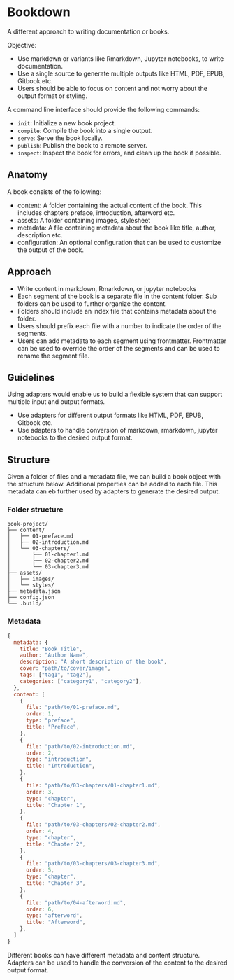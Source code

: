 # Bookdown

A different approach to writing documentation or books.

Objective:

- Use markdown or variants like Rmarkdown, Jupyter notebooks, to write documentation.
- Use a single source to generate multiple outputs like HTML, PDF, EPUB, Gitbook etc.
- Users should be able to focus on content and not worry about the output format or styling.

A command line interface should provide the following commands:

- `init`: Initialize a new book project.
- `compile`: Compile the book into a single output.
- `serve`: Serve the book locally.
- `publish`: Publish the book to a remote server.
- `inspect`: Inspect the book for errors, and clean up the book if possible.

## Anatomy

A book consists of the following:

- content: A folder containing the actual content of the book. This includes chapters preface, introduction, afterword etc.
- assets: A folder containing images, stylesheet
- metadata: A file containing metadata about the book like title, author, description etc.
- configuration: An optional configuration that can be used to customize the output of the book.

## Approach

- Write content in markdown, Rmarkdown, or jupyter notebooks
- Each segment of the book is a separate file in the content folder. Sub folders can be used to further organize the content.
- Folders should include an index file that contains metadata about the folder.
- Users should prefix each file with a number to indicate the order of the segments.
- Users can add metadata to each segment using frontmatter. Frontmatter can be used to override the order of the segments and can be used to rename the segment file.

## Guidelines

Using adapters would enable us to build a flexible system that can support multiple input and output formats.

- Use adapters for different output formats like HTML, PDF, EPUB, Gitbook etc.
- Use adapters to handle conversion of markdown, rmarkdown, jupyter notebooks to the desired output format.

## Structure

Given a folder of files and a metadata file, we can build a book object with the structure below. Additional properties can be added to each file. This metadata can eb further used by adapters to generate the desired output.

### Folder structure

```
book-project/
├── content/
│   ├── 01-preface.md
│   ├── 02-introduction.md
│   └── 03-chapters/
│       ├── 01-chapter1.md
│       ├── 02-chapter2.md
│       └── 03-chapter3.md
├── assets/
│   ├── images/
│   └── styles/
├── metadata.json
├── config.json
└── .build/
```

### Metadata

```js
{
  metadata: {
    title: "Book Title",
    author: "Author Name",
    description: "A short description of the book",
    cover: "path/to/cover/image",
    tags: ["tag1", "tag2"],
    categories: ["category1", "category2"],
  },
  content: [
    {
      file: "path/to/01-preface.md",
      order: 1,
      type: "preface",
      title: "Preface",
    },
    {
      file: "path/to/02-introduction.md",
      order: 2,
      type: "introduction",
      title: "Introduction",
    },
    {
      file: "path/to/03-chapters/01-chapter1.md",
      order: 3,
      type: "chapter",
      title: "Chapter 1",
    },
    {
      file: "path/to/03-chapters/02-chapter2.md",
      order: 4,
      type: "chapter",
      title: "Chapter 2",
    },
    {
      file: "path/to/03-chapters/03-chapter3.md",
      order: 5,
      type: "chapter",
      title: "Chapter 3",
    },
    {
      file: "path/to/04-afterword.md",
      order: 6,
      type: "afterword",
      title: "Afterword",
    },
  ]
}
```

Different books can have different metadata and content structure. Adapters can be used to handle the conversion of the content to the desired output format.
